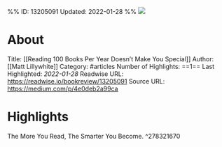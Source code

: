 %%
ID: 13205091
Updated: 2022-01-28
%%
![](https://readwise-assets.s3.amazonaws.com/static/images/article3.5c705a01b476.png)

# About
Title: [[Reading 100 Books Per Year Doesn’t Make You Special]]
Author: [[Matt Lillywhite]]
Category: #articles
Number of Highlights: ==1==
Last Highlighted: *2022-01-28*
Readwise URL: https://readwise.io/bookreview/13205091
Source URL: https://medium.com/p/4e0deb2a99ca


# Highlights 
The More You Read, The Smarter You Become.  ^278321670

